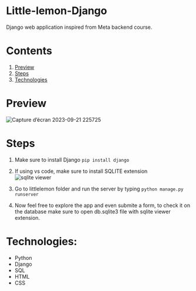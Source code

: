 # Little-lemon-Django
Django web application inspired from Meta backend course.

# Contents
1. [Preview](#preview)
2. [Steps](#steps)
3. [Technologies](#technologies)

# Preview

![Capture d’écran 2023-09-21 225725](https://github.com/Hicham2012/Little-lemon-Django/assets/99765449/83857862-12b0-4af4-a3f7-20e33c675ba7)

# Steps

1. Make sure to install Django `pip install django`
2. If using vs code, make sure to install SQLITE extension <br>
![sqlite viewer](https://github.com/Hicham2012/Little-lemon-Django/assets/99765449/57cb6a04-6deb-414f-bb61-8cb771ada0d3)

4. Go to littlelemon folder and run the server by typing `python manage.py runserver`
5. Now feel free to explore the app and even submite a form, to check it on the database make sure to open db.sqlite3 file with sqlite viewer extension.

# Technologies:
+ Python
+ Django
+ SQL
+ HTML
+ CSS
